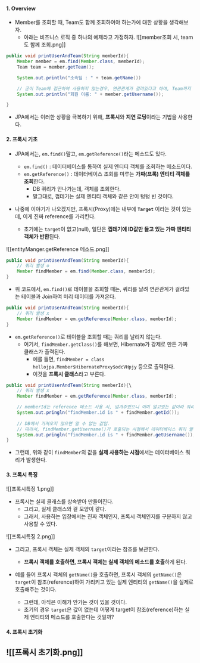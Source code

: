
#### 1. Overview

- Member를 조회할 때, Team도 함께 조회하여야 하는가에 대한 상황을 생각해보자.
	- 아래는 비즈니스 로직 중 하나의 예제라고 가정하자.
![[member조회 시, team도 함께 조회.png]]
```java
public void printUserAndTeam(String memberId){
	Member member = em.find(Member.class, memberId);
	Team team = member.getTeam();

	System.out.println("소속팀 : " + team.getName())

	// 굳이 Team에 접근하여 사용하지 않는경우, 연관관계가 걸려있다고 하여, Team까지 굳이 땡겨와 가져와버리면 손해임 (최적화가 아닌거임)
	System.out.println("회원 이름: " + member.getUsername());

}
```

- JPA에서는 이러한 상황을 극복하기 위해, **프록시**와 **지연 로딩**이라는 기법을 사용한다.


#### 2. 프록시 기초

- JPA에서는, `em.find()`말고, `em.getReference()`라는 메소드도 있다.
	- `em.find()` : 데이터베이스를 통하여 실제 엔티티 객체를 조회하는 메소드이다.
	- `em.getReference()` : 데이터베이스 조회를 미루는 **가짜(프록) 엔티티 객체를 조회**한다.
		- DB 쿼리가 안나가는데, 객체를 조회한다.
		- 말그대로, 껍데기는 실제 엔티티 객체와 같은 안이 텅텅 빈 것이다.

- 나중에 이야기가 나오겠지만, 프록시(Proxy)에는 내부에 **`Target`** 이라는 것이 있는데, 이게 진짜 reference를 가리킨다.
	- 초기에는 `target`이 없고(null), 일단은 **껍데기에 ID값만 들고 있는 가짜 엔티티 객체가 반환**된다.

![[entityManger.getReference 메소드.png]]

```java
public void printUserAndTeam(String memberId){
	// 쿼리 발생 o
	Member findMember = em.find(Member.class, memberId);
}
```
- 위 코드에서, `em.find()`로 테이블을 조회할 때는, 쿼리를 날려 연관관계가 걸려있는 테이블과 Join하여 미리 데이터를 가져온다.

```java
public void printUserAndTeam(String memberId){
	// 쿼리 발생 x
	Member findMember = em.getReference(Member.class, memberId);
}
```
- `em.getReference()`로 테이블을 조회할 때는 쿼리를 날리지 않는다.
	- 여기서, `findMember.getClass()`를 해보면, Hibernate가 강제로 만든 가짜 클래스가 출력된다.
		- 예를 들면, `findMember = class hellojpa.Member$HibernateProxy$odcVHpjy` 등으로 출력된다.
		- 이것을 **프록시 클래스**라고 부른다.

```java
public void printUserAndTeam(String memberId){\
	// 쿼리 발생 x
	Member findMember = em.getReference(Member.class, memberId);

	// memberId는 reference 메소드 사용 시, 넘겨주었으니 이미 알고있는 값이라 쿼리 발생 x
	System.out.pringln("findMember.id is " + findMember.getId());
	
	// DB에서 가져오지 않으면 알 수 없는 값임. 
	// 따라서, findMember.getUsername()가 호출되는 시점에서 데이터베이스 쿼리 발생 o
	System.out.pringln("findMember.id is " + findMember.getUsername());
}
```
- 그런데, 위와 같이 `findMember`의 값을 **실제 사용하는 시점**에서는 데이터베이스 쿼리가 발생한다.


#### 3. 프록시 특징

![[프록시특징 1.png]]
- 프록시는 실제 클래스를 상속받아 만들어진다.
	- 그리고, 실제 클래스와 겉 모양이 같다.
	- 그래서, 사용하는 입장에서는 진짜 객체인지, 프록시 객체인지를 구분하지 않고 사용할 수 있다.


![[프록시특징 2.png]]
- 그리고, 프록시 객체는 실제 객체의 `target`이라는 참조를 보관한다.
	- **프록시 객체를 호출하면, 프록시 객체는 실제 객체의 메소드를 호출**하게 된다.

- 예를 들어 프록시 객체의 `getName()`을 호출하면, 프록시 객체의 `getName()`은 `target`이 참조(reference)하여 가리키고 있는 실제 엔티티의 `getName()`을 실제로 호출해주는 것이다.
	- 그런데, 아직은 이해가 안가는 것이 있을 것이다.
	- 초기의 경우 `target`은 값이 없는데 어떻게 target이 참조(reference)하는 실제 엔티티의 메소드를 호출한다는 것일까?


#### 4. 프록시 초기화

![[프록시 초기화.png]]
- 